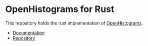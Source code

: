# OpenHistograms for Rust

This repository holds the rust implementation of [OpenHistograms](https://openhistogram.io/).

  * [Documentation](https://docs.rs/openhistogram/latest/openhistogram/)
  * [Repository](https://github.com/openhistogram/openhistogram-rs)
